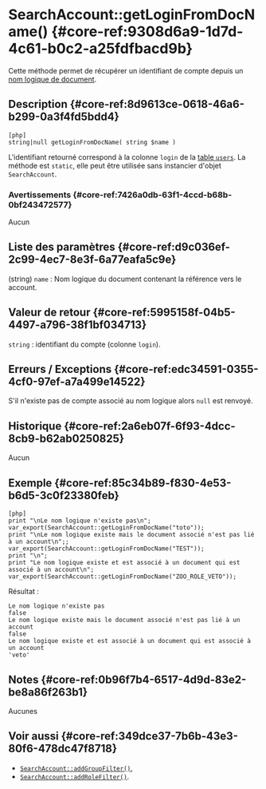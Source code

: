 # SearchAccount::getLoginFromDocName() {#core-ref:9308d6a9-1d7d-4c61-b0c2-a25fdfbacd9b}

<div markdown="1" class="short-description">

Cette méthode permet de récupérer un identifiant de compte depuis un [nom
logique de document][logicalName].

</div>

## Description {#core-ref:8d9613ce-0618-46a6-b299-0a3f4fd5bdd4}

    [php]
    string|null getLoginFromDocName( string $name )

L'identifiant retourné correspond à la colonne `login` de la [table
`users`][dbuser]. La méthode est `static`, elle peut être utilisée sans
instancier d'objet `SearchAccount`.

### Avertissements {#core-ref:7426a0db-63f1-4ccd-b68b-0bf243472577}

Aucun

## Liste des paramètres {#core-ref:d9c036ef-2c99-4ec7-8e3f-6a77eafa5c9e}

(string) `name`
:   Nom logique du document contenant la référence vers le account.

## Valeur de retour {#core-ref:5995158f-04b5-4497-a796-38f1bf034713}

`string` : identifiant du compte (colonne `login`).

## Erreurs / Exceptions {#core-ref:edc34591-0355-4cf0-97ef-a7a499e14522}

S'il n'existe pas de compte associé au nom logique alors `null` est 
renvoyé.

## Historique {#core-ref:2a6eb07f-6f93-4dcc-8cb9-b62ab0250825}

Aucun

## Exemple {#core-ref:85c34b89-f830-4e53-b6d5-3c0f23380feb}

    [php]
    print "\nLe nom logique n'existe pas\n";
    var_export(SearchAccount::getLoginFromDocName("toto"));
    print "\nLe nom logique existe mais le document associé n'est pas lié à un account\n";;
    var_export(SearchAccount::getLoginFromDocName("TEST"));
    print "\n";
    print "Le nom logique existe et est associé à un document qui est associé à un account\n";
    var_export(SearchAccount::getLoginFromDocName("ZOO_ROLE_VETO"));


Résultat :

    Le nom logique n'existe pas
    false
    Le nom logique existe mais le document associé n'est pas lié à un account
    false
    Le nom logique existe et est associé à un document qui est associé à un account
    'veto'

## Notes {#core-ref:0b96f7b4-6517-4d9d-83e2-be8a86f263b1}

Aucunes

## Voir aussi {#core-ref:349dce37-7b6b-43e3-80f6-478dc47f8718}

* [`SearchAccount::addGroupFilter()`][addGroupFilter],
* [`SearchAccount::addRoleFilter()`][addRoleFilter].

<!-- links -->

[logicalName]:              #core-ref:9aa8edfa-2f2a-11e2-aaec-838a12b40353
[addGroupFilter]:           #core-ref:adef7a48-c4c8-45a9-a11f-dcb39d1daab6
[addRoleFilter]:            #core-ref:e31c0040-6b86-489a-8114-1be80b78603b
[dbuser]:                   #core-ref:6d5684f4-73e8-431c-8b2b-6224a9e6b074